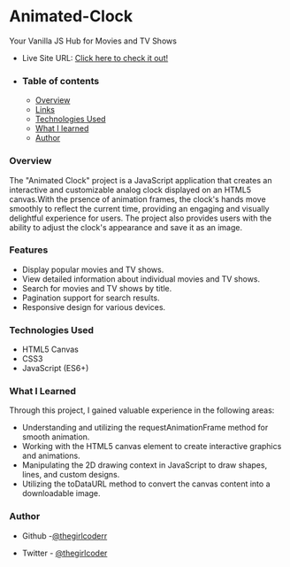 # Animated-Clock

Your Vanilla JS Hub for Movies and TV Shows
- Live Site URL: [Click here to check it out!](https://animatedclock-thegirlcoder.netlify.app/)
- ### Table of contents
  - [Overview](#overview)
  - [Links](#Features)
  - [Technologies Used](#technologies-used)
  - [What I learned](#what-i-learned)
  - [Author](#author)

### Overview

The "Animated Clock" project is a JavaScript application that creates an interactive and customizable analog clock displayed on an HTML5 canvas.With the prsence of animation frames, the clock's hands move smoothly to reflect the current time, providing an engaging and visually delightful experience for users. The project also provides users with the ability to adjust the clock's appearance and save it as an image.




### Features

- Display popular movies and TV shows.
- View detailed information about individual movies and TV shows.
- Search for movies and TV shows by title.
- Pagination support for search results.
- Responsive design for various devices.


### Technologies Used
- HTML5 Canvas
- CSS3
- JavaScript (ES6+)


### What I Learned

Through this project, I gained valuable experience in the following areas:

- Understanding and utilizing the requestAnimationFrame method for smooth animation.
- Working with the HTML5 canvas element to create interactive graphics and animations.
- Manipulating the 2D drawing context in JavaScript to draw shapes, lines, and custom designs.
- Utilizing the toDataURL method to convert the canvas content into a downloadable image.





### Author

- Github -[@thegirlcoderr](https://github.com/thegirlcoderr)

- Twitter - [@thegirlcoder](https://twitter.com/thegirlcoder)

